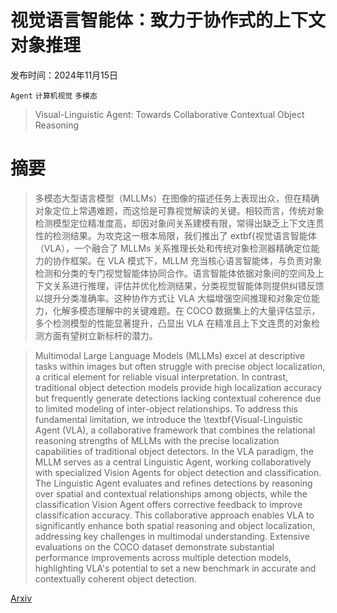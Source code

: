# 视觉语言智能体：致力于协作式的上下文对象推理

发布时间：2024年11月15日

`Agent` `计算机视觉` `多模态`

> Visual-Linguistic Agent: Towards Collaborative Contextual Object Reasoning

# 摘要

> 多模态大型语言模型（MLLMs）在图像的描述任务上表现出众，但在精确对象定位上常遇难题，而这恰是可靠视觉解读的关键。相较而言，传统对象检测模型定位精准度高，却因对象间关系建模有限，常得出缺乏上下文连贯性的检测结果。为攻克这一根本局限，我们推出了	extbf{视觉语言智能体（VLA），一个融合了 MLLMs 关系推理长处和传统对象检测器精确定位能力的协作框架。在 VLA 模式下，MLLM 充当核心语言智能体，与负责对象检测和分类的专门视觉智能体协同合作。语言智能体依据对象间的空间及上下文关系进行推理，评估并优化检测结果，分类视觉智能体则提供纠错反馈以提升分类准确率。这种协作方式让 VLA 大幅增强空间推理和对象定位能力，化解多模态理解中的关键难题。在 COCO 数据集上的大量评估显示，多个检测模型的性能显著提升，凸显出 VLA 在精准且上下文连贯的对象检测方面有望树立新标杆的潜力。

> Multimodal Large Language Models (MLLMs) excel at descriptive tasks within images but often struggle with precise object localization, a critical element for reliable visual interpretation. In contrast, traditional object detection models provide high localization accuracy but frequently generate detections lacking contextual coherence due to limited modeling of inter-object relationships. To address this fundamental limitation, we introduce the \textbf{Visual-Linguistic Agent (VLA), a collaborative framework that combines the relational reasoning strengths of MLLMs with the precise localization capabilities of traditional object detectors. In the VLA paradigm, the MLLM serves as a central Linguistic Agent, working collaboratively with specialized Vision Agents for object detection and classification. The Linguistic Agent evaluates and refines detections by reasoning over spatial and contextual relationships among objects, while the classification Vision Agent offers corrective feedback to improve classification accuracy. This collaborative approach enables VLA to significantly enhance both spatial reasoning and object localization, addressing key challenges in multimodal understanding. Extensive evaluations on the COCO dataset demonstrate substantial performance improvements across multiple detection models, highlighting VLA's potential to set a new benchmark in accurate and contextually coherent object detection.

[Arxiv](https://arxiv.org/abs/2411.10252)